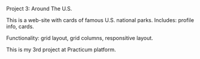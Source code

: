 Project 3: Around The U.S.

This is a web-site with cards of famous U.S. national parks.
Includes: profile info, cards.

Functionality: grid layout, grid columns, responsitive layout.


This is my 3rd project at Practicum platform. 
